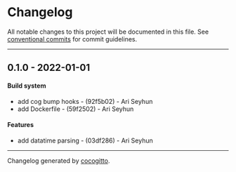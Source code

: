 # Changelog
All notable changes to this project will be documented in this file. See [conventional commits](https://www.conventionalcommits.org/) for commit guidelines.

- - -
## 0.1.0 - 2022-01-01
#### Build system
- add cog bump hooks - (92f5b02) - Ari Seyhun
- add Dockerfile - (59f2502) - Ari Seyhun
#### Features
- add datatime parsing - (03df286) - Ari Seyhun
- - -

Changelog generated by [cocogitto](https://github.com/cocogitto/cocogitto).